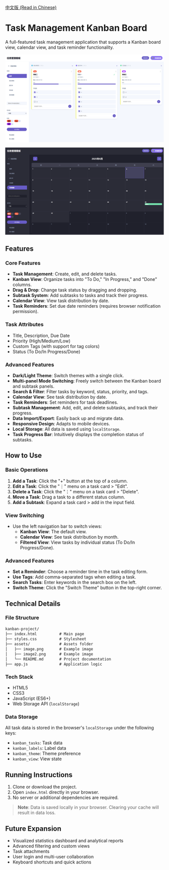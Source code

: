 [中文版 (Read in Chinese)](README_zh.md)
# Task Management Kanban Board

A full-featured task management application that supports a Kanban board view, calendar view, and task reminder functionality.



![Kanban Board 截图](/assets/image.png) 

![Kanban Board 截图](/assets/image2.png)



## Features

### Core Features

- **Task Management**: Create, edit, and delete tasks.
- **Kanban View**: Organize tasks into "To Do," "In Progress," and "Done" columns.
- **Drag & Drop**: Change task status by dragging and dropping.
- **Subtask System**: Add subtasks to tasks and track their progress.
- **Calendar View**: View task distribution by date.
- **Task Reminders**: Set due date reminders (requires browser notification permission).

### Task Attributes

- Title, Description, Due Date
- Priority (High/Medium/Low)
- Custom Tags (with support for tag colors)
- Status (To Do/In Progress/Done)

### Advanced Features

- **Dark/Light Theme**: Switch themes with a single click.
- **Multi-panel Mode Switching**: Freely switch between the Kanban board and subtask panels.
- **Search & Filter**: Filter tasks by keyword, status, priority, and tags.
- **Calendar View**: See task distribution by date.
- **Task Reminders**: Set reminders for task deadlines.
- **Subtask Management**: Add, edit, and delete subtasks, and track their progress.
- **Data Import/Export**: Easily back up and migrate data.
- **Responsive Design**: Adapts to mobile devices.
- **Local Storage**: All data is saved using `localStorage`.
- **Task Progress Bar**: Intuitively displays the completion status of subtasks.

## How to Use

### Basic Operations

1. **Add a Task**: Click the "+" button at the top of a column.
2. **Edit a Task**: Click the "⋮" menu on a task card > "Edit".
3. **Delete a Task**: Click the "⋮" menu on a task card > "Delete".
4. **Move a Task**: Drag a task to a different status column.
5. **Add a Subtask**: Expand a task card > add in the input field.

### View Switching

- Use the left navigation bar to switch views:
  - **Kanban View**: The default view.
  - **Calendar View**: See task distribution by month.
  - **Filtered View**: View tasks by individual status (To Do/In Progress/Done).

### Advanced Features

- **Set a Reminder**: Choose a reminder time in the task editing form.
- **Use Tags**: Add comma-separated tags when editing a task.
- **Search Tasks**: Enter keywords in the search box on the left.
- **Switch Theme**: Click the "Switch Theme" button in the top-right corner.

## Technical Details

### File Structure

```
kanban-project/
├── index.html          # Main page
├── styles.css          # Stylesheet
├── assets/             # Assets folder
│   ├── image.png       # Example image
│   ├── image2.png      # Example image
│   └── README.md       # Project documentation
├── app.js              # Application logic
```

### Tech Stack

- HTML5
- CSS3
- JavaScript (ES6+)
- Web Storage API (`localStorage`)

### Data Storage

All task data is stored in the browser's `localStorage` under the following keys:

- `kanban_tasks`: Task data
- `kanban_labels`: Label data
- `kanban_theme`: Theme preference
- `kanban_view`: View state

## Running Instructions

1. Clone or download the project.
2. Open `index.html` directly in your browser.
3. No server or additional dependencies are required.

> **Note**: Data is saved locally in your browser. Clearing your cache will result in data loss.

## Future Expansion

- Visualized statistics dashboard and analytical reports
- Advanced filtering and custom views
- Task attachments
- User login and multi-user collaboration
- Keyboard shortcuts and quick actions
